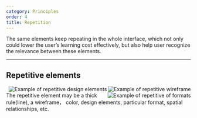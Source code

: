 ```yaml
---
category: Principles
order: 4
title: Repetition
---
```


The same elements keep repeating in the whole interface, which not only could lower the user’s learning cost effectively, but also help user recognize the relevance between these elements.

---

## Repetitive elements

<img class="preview-img" align="right" alt="Example of repetitive wireframe" src="https://os.alipayobjects.com/rmsportal/SREcKOUMmiWPQNO.png">

<img class="preview-img" align="right" alt="Example of repetitive design elements" src="https://os.alipayobjects.com/rmsportal/ZjFUWyPHGzyQJYD.png">

<img class="preview-img" align="right" alt="Example of repetitive of formats" src="https://os.alipayobjects.com/rmsportal/mveDxAdjucdJDll.png">

The repetitive element may be a thick rule(line), a wireframe， color, design elements, particular format, spatial relationships, etc.
